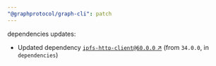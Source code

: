 ```yaml
---
"@graphprotocol/graph-cli": patch
---
```

dependencies updates:
  - Updated dependency [`ipfs-http-client@60.0.0` ↗︎](https://www.npmjs.com/package/ipfs-http-client/v/60.0.0) (from `34.0.0`, in `dependencies`)
